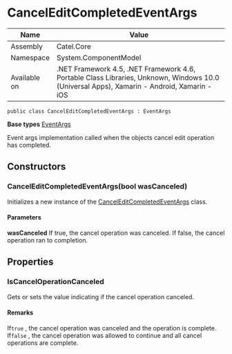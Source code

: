 

# CancelEditCompletedEventArgs

Name|Value
---|---
Assembly|Catel.Core
Namespace|System.ComponentModel
Available on|.NET Framework 4.5, .NET Framework 4.6, Portable Class Libraries, Unknown, Windows 10.0 (Universal Apps), Xamarin - Android, Xamarin - iOS

```
public class CancelEditCompletedEventArgs : EventArgs
```

**Base types**
[EventArgs]()


Event args implementation called when the objects cancel edit operation has completed.



## Constructors

### CancelEditCompletedEventArgs(bool wasCanceled)

Initializes a new instance of the [CancelEditCompletedEventArgs](#) class.

#### Parameters

**wasCanceled**
If true, the cancel operation was canceled. If false, the cancel operation ran to completion.



## Properties

### IsCancelOperationCanceled

Gets or sets the value indicating if the cancel operation canceled.

#### Remarks

If`true` , the cancel operation was canceled and the operation is complete. If`false` , the cancel operation was allowed to continue and all cancel operations are complete.



